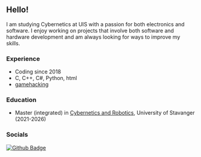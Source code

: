 ## Hello!

I am studying Cybernetics at UIS with a passion for both electronics and software. I enjoy working on projects that involve both software and hardware development and am always looking for ways to improve my skills.

### Experience

-   Coding since 2018
-   C, C++, C#, Python, html
-   [gamehacking](https://github.com/h3rl/escocp)

### Education

-   Master (integrated) in [Cybernetics and Robotics](https://www.uis.no/nb/studier/kybernetikk-og-robotteknologi-master-5-ar), University of Stavanger (2021-2026)

### Socials

[![Github Badge](https://img.shields.io/badge/-Github-000?style=flat-square&logo=Github&logoColor=white&link=https://github.com/h3rl)](https://github.com/h3rl)
